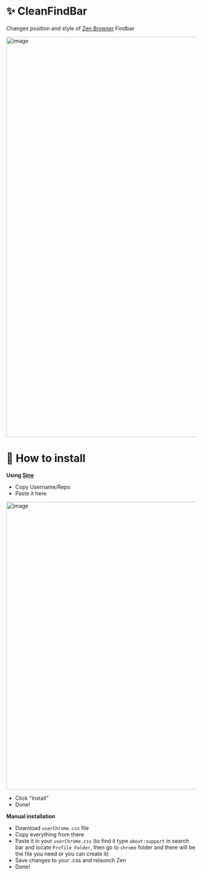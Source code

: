 # ✨ CleanFindBar
Changes position and style of [Zen Browser](https://zen-browser.app/) Findbar

<img width="1920" height="1056" alt="image" src="https://github.com/user-attachments/assets/5b820887-6426-417e-b273-4a413e5193b1" />



<h1> 📃 How to install </h1>

__Using [Sine](https://github.com/CosmoCreeper/Sine)__

* Copy Username/Repo
* Paste it here 
 <img width="866" height="759" alt="image" src="https://github.com/user-attachments/assets/f8268b71-92ed-4abc-a92c-f8ee255667e1" /> 

* Click "Install"
* Done!


__Manual installation__ 

* Download ```userChrome.css``` file
* Copy everything from there
* Paste it in your ```userChrome.css```
  (to find it type ```about:support``` in search bar and locate ```Profile Folder```, then go to ```chrome``` folder and there will be the file you need or you can create it)
* Save changes to your .css and relaunch Zen
* Done!
